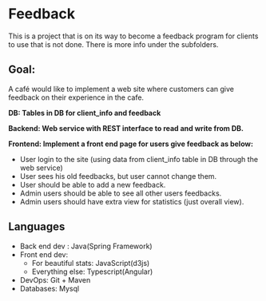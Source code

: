 # Feedback
This is a project that is on its way to become a feedback program for clients to use that is not done. 
There is more info under the subfolders.


## Goal:
A café would like to implement a web site where customers can give feedback on their experience in the cafe.

**DB: Tables in DB for client_info and feedback**

**Backend: Web service with REST interface to read and write from DB.**

**Frontend: Implement a front end page for users give feedback as below:**
* User login to the site (using data from client_info table in DB through the web service)
*	User sees his old feedbacks, but user cannot change them.
*	User should be able to add a new feedback.
*	Admin users should be able to see all other users feedbacks.
*	Admin users should have extra view for statistics (just overall view).
  
## Languages
*	Back end dev : Java(Spring Framework)
* Front end dev: 
  * For beautiful stats: JavaScript(d3js)
  * Everything else: Typescript(Angular)
*	DevOps: Git + Maven
*	Databases: Mysql
